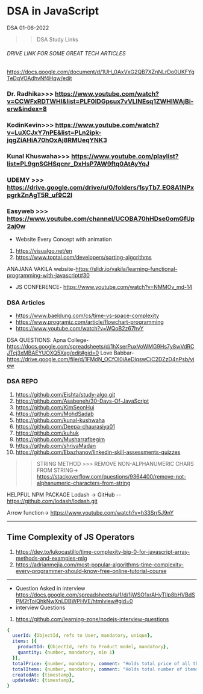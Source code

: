 # DSA in JavaScript
DSA 01-06-2022
>>DSA Study Links
######  DRIVE LINK FOR SOME GREAT TECH ARTICLES #####
https://docs.google.com/document/d/1UH_0AxVxG2QB7XZnNLrDo0UKFYgTeDqVOAdhvNf4Hqw/edit

### Dr. Radhika>>> https://www.youtube.com/watch?v=CCWFxRDTWHI&list=PLF0lDGpsux7vVLlNEsq1ZWHIWAjBi-erw&index=8
### KodinKevin>>> https://www.youtube.com/watch?v=LuXCJxY7nPE&list=PLn2ipk-jqgZiAHiA70hOxAj8RMUeqYNK3
### Kunal Khuswaha>>> https://www.youtube.com/playlist?list=PL9gnSGHSqcnr_DxHsP7AW9ftq0AtAyYqJ
### UDEMY >>> https://drive.google.com/drive/u/0/folders/1syTb7_EO8A1NPxpgrkZnAgT5R_uf9C2I
### Easyweb >>> https://www.youtube.com/channel/UCOBA70hHDse0omGfUp2aj0w

* Website Every Concept with animation
1. https://visualgo.net/en
2. https://www.toptal.com/developers/sorting-algorithms

ANAJANA VAKILA website-https://slidr.io/vakila/learning-functional-programming-with-javascript#30
* JS CONFERENCE- https://www.youtube.com/watch?v=NMMOv_md-14

### DSA Articles 
* https://www.baeldung.com/cs/time-vs-space-complexity
* https://www.programiz.com/article/flowchart-programming
* https://www.youtube.com/watch?v=WQoB2z67hvY

DSA QUESTIONS:
Apna College- https://docs.google.com/spreadsheets/d/1hXserPuxVoWMG9Hs7y8wVdRCJTcj3xMBAEYUOXQ5Xag/edit#gid=0
Love Babbar- https://drive.google.com/file/d/1FMdN_OCfOI0iAeDlqswCiC2DZzD4nPsb/view


### DSA REPO ###
1. https://github.com/Eishta/study-algo.git
2. https://github.com/Asabeneh/30-Days-Of-JavaScript
3. https://github.com/KimSeonHui
4. https://github.com/MohdSadab
5. https://github.com/kunal-kushwaha
6. https://github.com/Deepa-chaurasiya01
7. https://github.com/kuhuk
8. https://github.com/Musharrafbegim
9. https://github.com/shriyaMadan
10. https://github.com/Ebazhanov/linkedin-skill-assessments-quizzes



>>STRING METHOD >>>
REMOVE NON-ALPHANUMERIC CHARS FROM STRING-> https://stackoverflow.com/questions/9364400/remove-not-alphanumeric-characters-from-string

HELPFUL NPM PACKAGE
Lodash -> GitHub -- https://github.com/lodash/lodash.git


Arrow function-> https://www.youtube.com/watch?v=h33Srr5J9nY

------------------------------------------------------------------------------------------------------------------------------------
## Time Complexity of JS Operators
1. https://dev.to/lukocastillo/time-complexity-big-0-for-javascript-array-methods-and-examples-mlg
2. https://adrianmejia.com/most-popular-algorithms-time-complexity-every-programmer-should-know-free-online-tutorial-course

----
* Question Asked in interview
https://docs.google.com/spreadsheets/u/1/d/1jWSO1xrAHyTIlp8bHVBdSPM2tToiQhkNwXnLDBWPHVE/htmlview#gid=0
* interview Questions
1. https://github.com/learning-zone/nodejs-interview-questions

```yaml
{
  userId: {ObjectId, refs to User, mandatory, unique},
  items: [{
    productId: {ObjectId, refs to Product model, mandatory},
    quantity: {number, mandatory, min 1}
  }],
  totalPrice: {number, mandatory, comment: "Holds total price of all the items in the cart"},
  totalItems: {number, mandatory, comment: "Holds total number of items in the cart"},
  createdAt: {timestamp},
  updatedAt: {timestamp},
}
```